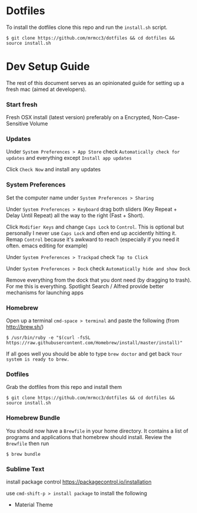 # Dotfiles

To install the dotfiles clone this repo and run the `install.sh` script.

```
$ git clone https://github.com/mrmcc3/dotfiles && cd dotfiles && source install.sh
```

# Dev Setup Guide

The rest of this document serves as an opinionated guide for setting up a fresh mac (aimed at developers).

### Start fresh

Fresh OSX install (latest version) preferably on a Encrypted, Non-Case-Sensitive Volume

### Updates

Under `System Preferences > App Store` check `Automatically check for updates` and everything
except `Install app updates`

Click `Check Now` and install any updates

### System Preferences

Set the computer name under `System Preferences > Sharing`

Under `System Preferences > Keyboard` drag both sliders (Key Repeat + Delay Until Repeat) all the
way to the right (Fast + Short).

Click `Modifier Keys` and change `Caps Lock` to `Control`. This is optional but personally
I never use `Caps Lock` and often end up accidently hitting it. Remap `Control` because it's 
awkward to reach (especially if you need it often. emacs editing for example)

Under `System Preferences > Trackpad` check `Tap to Click` 

Under `System Preferences > Dock` check `Automatically hide and show Dock`

Remove everything from the dock that you dont need (by dragging to trash). For me this is everything.
Spotlight Search / Alfred provide better mechanisms for launching apps

### Homebrew

Open up a terminal `cmd-space > terminal` and paste the following (from http://brew.sh/)

```
$ /usr/bin/ruby -e "$(curl -fsSL https://raw.githubusercontent.com/Homebrew/install/master/install)"
```

If all goes well you should be able to type `brew doctor` and get back `Your system is ready to brew.`

### Dotfiles

Grab the dotfiles from this repo and install them

```
$ git clone https://github.com/mrmcc3/dotfiles && cd dotfiles && source install.sh
```

### Homebrew Bundle

You should now have a `Brewfile` in your home directory. It contains a list of programs and applications
that homebrew should install. Review the `Brewfile` then run

```
$ brew bundle
```

### Sublime Text

install package control https://packagecontrol.io/installation

use `cmd-shift-p > install package` to install the following

- Material Theme



